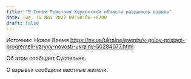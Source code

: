 ```yaml
---
title: "В Голой Пристани Херсонской области раздались взрывы"
date: Tue, 15 Nov 2022 00:50:00 +0200
draft: false
---
```

Источник: Новое Время https://nv.ua/ukraine/events/v-goloy-pristani-progremeli-vzryvy-novosti-ukrainy-50284077.html


Об этом сообщает Суспильне.

О взрывах сообщили местные жители.
